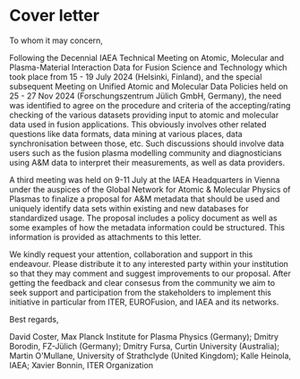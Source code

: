 # Cover letter

To whom it may concern,

Following the Decennial IAEA Technical Meeting on Atomic, Molecular and Plasma-Material Interaction Data for Fusion Science and Technology which took place from 15 - 19 July 2024 (Helsinki, Finland), and the special subsequent Meeting on Unified Atomic and Molecular Data Policies held on 25 - 27 Nov 2024 (Forschungszentrum Jülich GmbH, Germany), the need was identified to agree on the procedure and criteria of the accepting/rating checking of the various datasets providing input to atomic and molecular data used in fusion applications. This obviously involves other related questions like data formats, data mining at various places, data synchronisation between those, etc. Such discussions should involve data users such as the fusion plasma modelling community and diagnosticians using A&M data to interpret their measurements, as well as data providers.

A third meeting was held on 9-11 July at the IAEA Headquarters in Vienna under the auspices of the Global Network for Atomic & Molecular Physics of Plasmas to finalize a proposal for A&M metadata that should be used and uniquely identify data sets within existing and new databases for standardized usage. The proposal includes a policy document as well as some examples of how the metadata information could be structured. This information is provided as attachments to this letter.

We kindly request your attention, collaboration and support in this endeavour. Please distribute it to any interested party within your institution so that they may comment and suggest improvements to our proposal. After getting the feedback and clear consesus from the community we aim to seek support and participation from the stakeholders to implement this initiative in particular from ITER, EUROFusion, and IAEA and its networks.

Best regards,

David Coster, Max Planck Institute for Plasma Physics (Germany);
Dmitry Borodin, FZ-Jülich (Germany);
Dmitry Fursa, Curtin University (Australia);
Martin O'Mullane, University of Strathclyde (United Kingdom);
Kalle Heinola, IAEA;
Xavier Bonnin, ITER Organization
